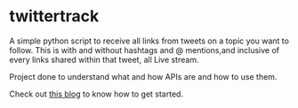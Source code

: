 # twittertrack

A simple python script to receive all links from tweets on a topic you want to follow. This is with and without hashtags and @ mentions,and inclusive of every links shared within that tweet, all Live stream.

Project done to understand what and how APIs are and how to use them.


Check out [this blog](https://medium.com/@enfageorge/twittertrack-tracking-tweets-using-tweepy-beginnerproject-da28ceee6348) to know how to get started.
